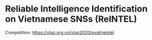 # Reliable Intelligence Identification on Vietnamese SNSs (ReINTEL)

Competition: https://vlsp.org.vn/vlsp2020/eval/reintel
